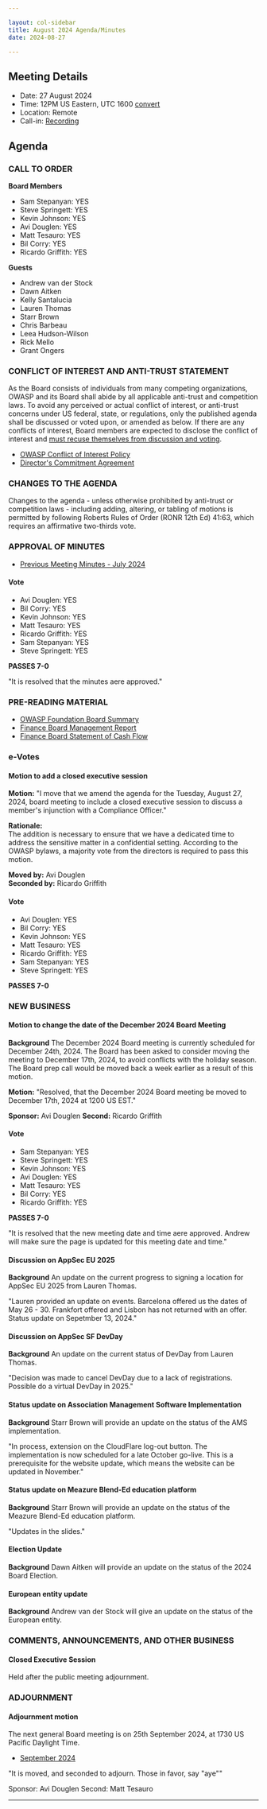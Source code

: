 ```yaml
---

layout: col-sidebar
title: August 2024 Agenda/Minutes
date: 2024-08-27

---
```


## Meeting Details

- Date: 27 August 2024
- Time: 12PM US Eastern, UTC 1600 [convert](https://www.timeanddate.com/worldclock/meetingdetails.html?year=2024&month=8&day=27&hour=16&min=0&sec=0&p1=398&p2=110&p3=197&p4=64&p5=136&p6=179)
- Location: Remote
- Call-in: [Recording](https://youtu.be/mvtNoNVfws4)

## Agenda

### CALL TO ORDER

**Board Members**

- Sam Stepanyan: YES
- Steve Springett: YES
- Kevin Johnson: YES
- Avi Douglen: YES
- Matt Tesauro: YES
- Bil Corry: YES
- Ricardo Griffith: YES

**Guests**

- Andrew van der Stock
- Dawn Aitken
- Kelly Santalucia
- Lauren Thomas
- Starr Brown
- Chris Barbeau
- Leea Hudson-Wilson
- Rick Mello
- Grant Ongers

### CONFLICT OF INTEREST AND ANTI-TRUST STATEMENT

As the Board consists of individuals from many competing organizations, OWASP and its Board shall abide by all applicable anti-trust and competition laws. To avoid any perceived or actual conflict of interest, or anti-trust concerns under US federal, state, or regulations, only the published agenda shall be discussed or voted upon, or amended as below. If there are any conflicts of interest, Board members are expected to disclose the conflict of interest and [must recuse themselves from discussion and voting](https://owasp.org/www-policy/legal/bylaws#section-702-disclosure-required).

- [OWASP Conflict of Interest Policy](https://owasp.org/www-policy/operational/conflict-of-interest)
- [Director's Commitment Agreement](https://owasp.org/www-policy/legal/directors-committment-agreement)

### CHANGES TO THE AGENDA

Changes to the agenda - unless otherwise prohibited by anti-trust or competition laws - including adding, altering, or tabling of motions is permitted by following Roberts Rules of Order (RONR 12th Ed) 41:63, which requires an affirmative two-thirds vote.

### APPROVAL OF MINUTES

- [Previous Meeting Minutes - July 2024](/meetings-historical/2024/202407)

#### Vote
- Avi Douglen: YES
- Bil Corry: YES
- Kevin Johnson: YES
- Matt Tesauro: YES
- Ricardo Griffith: YES
- Sam Stepanyan: YES
- Steve Springett: YES

**PASSES 7-0**

"It is resolved that the minutes aere approved."

### PRE-READING MATERIAL

- [OWASP Foundation Board Summary](https://docs.google.com/presentation/d/1dsri8G8RGfHyMRjkX2hCwIkgQn-dQ2Ve1b1x9bGkCn4/edit?usp=sharing)
- [Finance Board Management Report](/attachments/202407-management-report.pdf)
- [Finance Board Statement of Cash Flow](/attachments/202407-statement-of-cash-flow.pdf)

### e-Votes

#### Motion to add a closed executive session

**Motion:** "I move that we amend the agenda for the Tuesday, August 27, 2024, board meeting to include a closed executive session to discuss a member's injunction with a Compliance Officer."

**Rationale:**  
The addition is necessary to ensure that we have a dedicated time to address the sensitive matter in a confidential setting. According to the OWASP bylaws, a majority vote from the directors is required to pass this motion.

**Moved by:** Avi Douglen  
**Seconded by:** Ricardo Griffith  

#### Vote
- Avi Douglen: YES
- Bil Corry: YES
- Kevin Johnson: YES
- Matt Tesauro: YES
- Ricardo Griffith: YES
- Sam Stepanyan: YES
- Steve Springett: YES

**PASSES 7-0**

### NEW BUSINESS

#### Motion to change the date of the December 2024 Board Meeting

**Background** The December 2024 Board meeting is currently scheduled for December 24th, 2024. The Board has been asked to consider moving the meeting to December 17th, 2024, to avoid conflicts with the holiday season. The Board prep call would be moved back a week earlier as a result of this motion.

**Motion:** "Resolved, that the December 2024 Board meeting be moved to December 17th, 2024 at 1200 US EST."

**Sponsor:** Avi Douglen
**Second:** Ricardo Griffith

#### Vote
- Sam Stepanyan: YES
- Steve Springett: YES
- Kevin Johnson: YES
- Avi Douglen: YES
- Matt Tesauro: YES
- Bil Corry: YES
- Ricardo Griffith: YES

**PASSES 7-0**

"It is resolved that the new meeting date and time aere approved. Andrew will make sure the page is updated for this meeting date and time."

#### Discussion on AppSec EU 2025

**Background** An update on the current progress to signing a location for AppSec EU 2025 from Lauren Thomas.

"Lauren provided an update on events.  Barcelona offered us the dates of May 26 - 30. Frankfort offered and Lisbon has not returned with an offer.  Status update on Sepetmber 13, 2024."

#### Discussion on AppSec SF DevDay

**Background** An update on the current status of DevDay from Lauren Thomas.

"Decision was made to cancel DevDay due to a lack of registrations.  Possible do a virtual DevDay in 2025."

#### Status update on Association Management Software Implementation

**Background** Starr Brown will provide an update on the status of the AMS implementation.

"In process, extension on the CloudFlare log-out button. The implementation is now scheduled for a late October go-live. This is a prerequisite for the website update, which means the website can be updated in November."

#### Status update on Meazure Blend-Ed education platform

**Background** Starr Brown will provide an update on the status of the Meazure Blend-Ed education platform.

"Updates in the slides."

#### Election Update

**Background** Dawn Aitken will provide an update on the status of the 2024 Board Election.

#### European entity update

**Background** Andrew van der Stock will give an update on the status of the European entity.

### COMMENTS, ANNOUNCEMENTS, AND OTHER BUSINESS

#### Closed Executive Session

Held after the public meeting adjournment.

### ADJOURNMENT

#### Adjournment motion

The next general Board meeting is on 25th September 2024, at 1730 US Pacific Daylight Time.

- [September 2024](https://owasp.org/meetings/202409)

"It is moved, and seconded to adjourn. Those in favor, say "aye""

Sponsor: Avi Douglen
Second: Matt Tesauro

***

